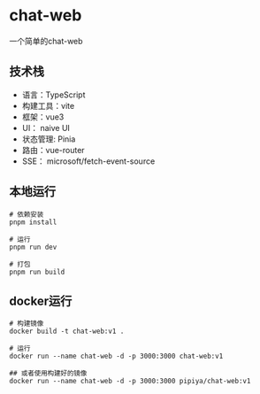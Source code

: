 <!--
 * @Descripttion: 
 * @version: 
 * @Date: 2023-07-27 19:40:33
 * @LastEditTime: 2023-08-12 21:12:04
-->
# chat-web
一个简单的chat-web

## 技术栈
- 语言：TypeScript
- 构建工具：vite
- 框架：vue3
- UI： naive UI
- 状态管理: Pinia
- 路由：vue-router
- SSE： microsoft/fetch-event-source

## 本地运行
```shell
# 依赖安装
pnpm install

# 运行
pnpm run dev

# 打包
pnpm run build
```

## docker运行
```shell
# 构建镜像
docker build -t chat-web:v1 .

# 运行
docker run --name chat-web -d -p 3000:3000 chat-web:v1

## 或者使用构建好的镜像
docker run --name chat-web -d -p 3000:3000 pipiya/chat-web:v1
```